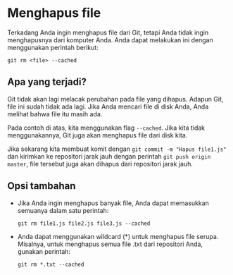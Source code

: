 # Menghapus file

Terkadang Anda ingin menghapus file dari Git, tetapi Anda tidak ingin menghapusnya dari komputer Anda. Anda dapat melakukan ini dengan menggunakan perintah berikut:

`git rm <file> --cached`

## Apa yang terjadi?

Git tidak akan lagi melacak perubahan pada file yang dihapus. Adapun Git, file ini sudah tidak ada lagi. Jika Anda mencari file di disk Anda, Anda melihat bahwa file itu masih ada.

Pada contoh di atas, kita menggunakan flag `--cached`. Jika kita tidak menggunakannya, Git juga akan menghapus file dari disk kita.

Jika sekarang kita membuat komit dengan `git commit -m "Hapus file1.js"` dan kirimkan ke repositori jarak jauh dengan perintah `git push origin master`, file tersebut juga akan dihapus dari repositori jarak jauh.

## Opsi tambahan

- Jika Anda ingin menghapus banyak file, Anda dapat memasukkan semuanya dalam satu perintah:

  `git rm file1.js file2.js file3.js --cached`

- Anda dapat menggunakan wildcard (\*) untuk menghapus file serupa. Misalnya, untuk menghapus semua file .txt dari repositori Anda, gunakan perintah:

  `git rm *.txt --cached`
